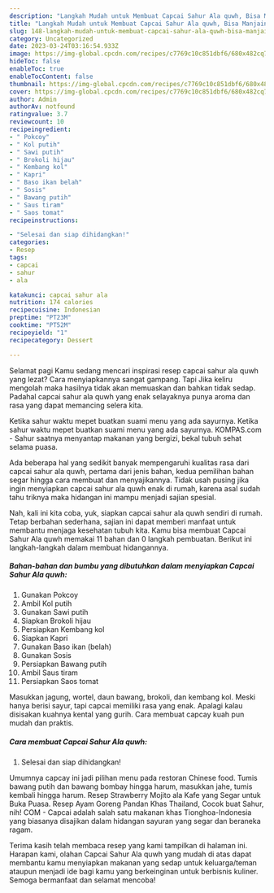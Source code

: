 ```yaml
---
description: "Langkah Mudah untuk Membuat Capcai Sahur Ala quwh, Bisa Manjain Lidah"
title: "Langkah Mudah untuk Membuat Capcai Sahur Ala quwh, Bisa Manjain Lidah"
slug: 148-langkah-mudah-untuk-membuat-capcai-sahur-ala-quwh-bisa-manjain-lidah
category: Uncategorized
date: 2023-03-24T03:16:54.933Z
image: https://img-global.cpcdn.com/recipes/c7769c10c851dbf6/680x482cq70/capcai-sahur-ala-quwh-foto-resep-utama.jpg
hideToc: false
enableToc: true
enableTocContent: false
thumbnail: https://img-global.cpcdn.com/recipes/c7769c10c851dbf6/680x482cq70/capcai-sahur-ala-quwh-foto-resep-utama.jpg
cover: https://img-global.cpcdn.com/recipes/c7769c10c851dbf6/680x482cq70/capcai-sahur-ala-quwh-foto-resep-utama.jpg
author: Admin
authorAv: notfound
ratingvalue: 3.7
reviewcount: 10
recipeingredient:
- " Pokcoy"
- " Kol putih"
- " Sawi putih"
- " Brokoli hijau"
- " Kembang kol"
- " Kapri"
- " Baso ikan belah"
- " Sosis"
- " Bawang putih"
- " Saus tiram"
- " Saos tomat"
recipeinstructions:

- "Selesai dan siap dihidangkan!"
categories:
- Resep
tags:
- capcai
- sahur
- ala

katakunci: capcai sahur ala 
nutrition: 174 calories
recipecuisine: Indonesian
preptime: "PT23M"
cooktime: "PT52M"
recipeyield: "1"
recipecategory: Dessert

---
```



Selamat pagi Kamu sedang mencari inspirasi resep capcai sahur ala quwh yang lezat? Cara menyiapkannya sangat gampang. Tapi Jika keliru mengolah maka hasilnya tidak akan memuaskan dan bahkan tidak sedap. Padahal capcai sahur ala quwh yang enak selayaknya punya aroma dan rasa yang dapat memancing selera kita.


Ketika sahur waktu mepet buatkan suami menu yang ada sayurnya. Ketika sahur waktu mepet buatkan suami menu yang ada sayurnya. KOMPAS.com - Sahur saatnya menyantap makanan yang bergizi, bekal tubuh sehat selama puasa.

Ada beberapa hal yang sedikit banyak mempengaruhi kualitas rasa dari capcai sahur ala quwh, pertama dari jenis bahan, kedua pemilihan bahan segar hingga cara membuat dan menyajikannya. Tidak usah pusing jika ingin menyiapkan capcai sahur ala quwh enak di rumah, karena asal sudah tahu triknya maka hidangan ini mampu menjadi sajian spesial.


Nah, kali ini kita coba, yuk, siapkan capcai sahur ala quwh sendiri di rumah. Tetap berbahan sederhana, sajian ini dapat memberi manfaat untuk membantu menjaga kesehatan tubuh kita. Kamu bisa membuat Capcai Sahur Ala quwh memakai 11 bahan dan 0 langkah pembuatan. Berikut ini langkah-langkah dalam membuat hidangannya.

<!--inarticleads1-->

##### Bahan-bahan dan bumbu yang dibutuhkan dalam menyiapkan Capcai Sahur Ala quwh:

1. Gunakan  Pokcoy
1. Ambil  Kol putih
1. Gunakan  Sawi putih
1. Siapkan  Brokoli hijau
1. Persiapkan  Kembang kol
1. Siapkan  Kapri
1. Gunakan  Baso ikan (belah)
1. Gunakan  Sosis
1. Persiapkan  Bawang putih
1. Ambil  Saus tiram
1. Persiapkan  Saos tomat


Masukkan jagung, wortel, daun bawang, brokoli, dan kembang kol. Meski hanya berisi sayur, tapi capcai memiliki rasa yang enak. Apalagi kalau disisakan kuahnya kental yang gurih. Cara membuat capcay kuah pun mudah dan praktis. 

<!--inarticleads2-->

##### Cara membuat Capcai Sahur Ala quwh:


1. Selesai dan siap dihidangkan!

Umumnya capcay ini jadi pilihan menu pada restoran Chinese food. Tumis bawang putih dan bawang bombay hingga harum, masukkan jahe, tumis kembali hingga harum. Resep Strawberry Mojito ala Kafe yang Segar untuk Buka Puasa. Resep Ayam Goreng Pandan Khas Thailand, Cocok buat Sahur, nih! COM - Capcai adalah salah satu makanan khas Tionghoa-Indonesia yang biasanya disajikan dalam hidangan sayuran yang segar dan beraneka ragam. 

Terima kasih telah membaca resep yang kami tampilkan di halaman ini. Harapan kami, olahan Capcai Sahur Ala quwh yang mudah di atas dapat membantu kamu menyiapkan makanan yang sedap untuk keluarga/teman ataupun menjadi ide bagi kamu yang berkeinginan untuk berbisnis kuliner. Semoga bermanfaat dan selamat mencoba!
